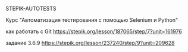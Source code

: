 STEPIK-AUTOTESTS

Курс "Автоматизация тестирования с помощью Selenium и Python"

как работать с Git https://stepik.org/lesson/187065/step/7?unit=161976 

задание 3.6.9 https://stepik.org/lesson/237240/step/9?unit=209628

